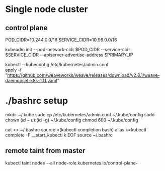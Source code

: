 # Single node cluster

## control plane

POD_CIDR=10.244.0.0/16
SERVICE_CIDR=10.96.0.0/16

kubeadm init --pod-network-cidr $POD_CIDR --service-cidr $SERVICE_CIDR --apiserver-advertise-address $PRIMARY_IP

kubectl --kubeconfig /etc/kubernetes/admin.conf \
    apply -f "https://github.com/weaveworks/weave/releases/download/v2.8.1/weave-daemonset-k8s-1.11.yaml"

# ./bashrc setup

mkdir ~/.kube
sudo cp /etc/kubernetes/admin.conf ~/.kube/config
sudo chown $(id -u):$(id -g) ~/.kube/config
chmod 600 ~/.kube/config

cat <<EOF >> ~/.bashrc
source <(kubectl completion bash)
alias k=kubectl
complete -F __start_kubectl k
EOF
source ~/.bashrc

## remote taint from master

kubectl taint nodes --all node-role.kubernetes.io/control-plane-


